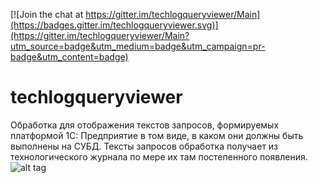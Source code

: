 
[![Join the chat at https://gitter.im/techlogqueryviewer/Main](https://badges.gitter.im/techlogqueryviewer.svg)](https://gitter.im/techlogqueryviewer/Main?utm_source=badge&utm_medium=badge&utm_campaign=pr-badge&utm_content=badge)

techlogqueryviewer
==================

Обработка для отображения текстов запросов, формируемых платформой 1С: Предприятие в том виде, в каком они должны быть выполнены на СУБД. Тексты запросов обработка получает из технологического журнала по мере их там постепенного появления. 
![alt tag](https://github.com/alexkmbk/techlogqueryviewer/blob/master/Screenshot.png)
